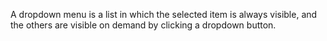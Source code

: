 A dropdown menu is a list in which the selected item is always visible, and the others are visible on demand by clicking a dropdown button.
